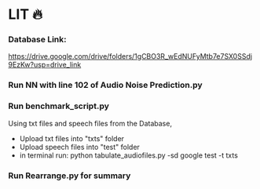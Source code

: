 # LIT 🔥

### Database Link:

https://drive.google.com/drive/folders/1gCBO3R_wEdNUFyMtb7e7SX0SSdj9EzKw?usp=drive_link
### Run NN with line 102 of Audio Noise Prediction.py

### Run benchmark_script.py
Using txt files and speech files from the Database,
- Upload txt files into "txts" folder
- Upload speech files into "test" folder
- in terminal run:
  python tabulate_audiofiles.py -sd google test -t txts

### Run Rearrange.py for summary

